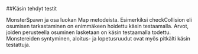 ##Käsin tehdyt testit

MonsterSpawn ja osa luokan Map metodeista. Esimerkiksi checkCollision eli osumisen tarkastaminen on enimmäkeen hoidettu käsin testaamalla. Arvot, joiden perusteella osuminen lasketaan on käsin testaamalla todettu. Monstereiden syntyminen, aloitus- ja lopetusruudut ovat myös pitkälti käsin testattuja. 
